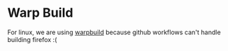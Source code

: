 
# Warp Build

For linux, we are using [warpbuild](https://warpbuild.com/) because github workflows can't handle building firefox :(

